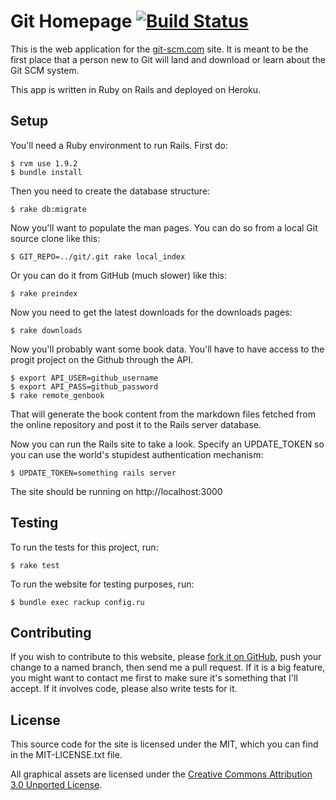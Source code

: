 # Git Homepage [![Build Status](https://travis-ci.org/git/git-scm.com.png?branch=master)](https://travis-ci.org/git/git-scm.com)

This is the web application for the [git-scm.com](http://git-scm.com) site.  It is meant to be the
first place that a person new to Git will land and download or learn about the
Git SCM system.

This app is written in Ruby on Rails and deployed on Heroku.

## Setup

You'll need a Ruby environment to run Rails.  First do:

    $ rvm use 1.9.2
    $ bundle install

Then you need to create the database structure:

    $ rake db:migrate

Now you'll want to populate the man pages.  You can do so from a local Git
source clone like this:

    $ GIT_REPO=../git/.git rake local_index

Or you can do it from GitHub (much slower) like this:

    $ rake preindex

Now you need to get the latest downloads for the downloads pages:

    $ rake downloads

Now you'll probably want some book data. You'll have
to have access to the progit project on the Github through the API.

    $ export API_USER=github_username
    $ export API_PASS=github_password
    $ rake remote_genbook

That will generate the book content from the markdown files fetched from the online repository  and post it to the Rails server database.

Now you can run the Rails site to take a look.  Specify an UPDATE_TOKEN so you
can use the world's stupidest authentication mechanism:

    $ UPDATE_TOKEN=something rails server

The site should be running on http://localhost:3000


## Testing

To run the tests for this project, run:

    $ rake test

To run the website for testing purposes, run:

    $ bundle exec rackup config.ru

## Contributing

If you wish to contribute to this website, please [fork it on GitHub](https://github.com/github/gitscm-next), push your
change to a named branch, then send me a pull request. If it is a big feature,
you might want to contact me first to make sure it's something that I'll
accept.  If it involves code, please also write tests for it.

## License

This source code for the site is licensed under the MIT, which you can find in
the MIT-LICENSE.txt file.

All graphical assets are licensed under the
[Creative Commons Attribution 3.0 Unported License](http://creativecommons.org/licenses/by/3.0/).
